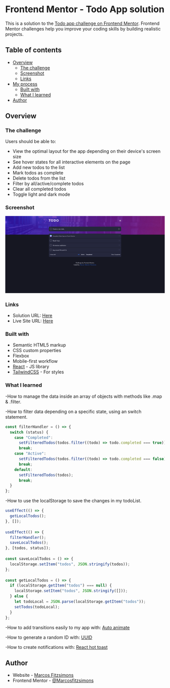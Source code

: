# Frontend Mentor - Todo App solution

This is a solution to the [Todo app challenge on Frontend Mentor](https://www.frontendmentor.io/challenges/todo-app-Su1_KokOW). Frontend Mentor challenges help you improve your coding skills by building realistic projects.

## Table of contents

- [Overview](#overview)
  - [The challenge](#the-challenge)
  - [Screenshot](#screenshot)
  - [Links](#links)
- [My process](#my-process)
  - [Built with](#built-with)
  - [What I learned](#what-i-learned)
- [Author](#author)

## Overview

### The challenge

Users should be able to:

- View the optimal layout for the app depending on their device's screen size
- See hover states for all interactive elements on the page
- Add new todos to the list
- Mark todos as complete
- Delete todos from the list
- Filter by all/active/complete todos
- Clear all completed todos
- Toggle light and dark mode

### Screenshot

![](./src/assets/screenshot.png)

### Links

- Solution URL: [Here](https://www.frontendmentor.io/solutions/todo-app-using-react-and-tailwindcss-x0CVTy0-xx)
- Live Site URL: [Here](https://todo-react-app-pi.vercel.app/)

### Built with

- Semantic HTML5 markup
- CSS custom properties
- Flexbox
- Mobile-first workflow
- [React](https://reactjs.org/) - JS library
- [TailwindCSS](https://tailwindcss.com/) - For styles

### What I learned

-How to manage the data inside an array of objects with methods like .map & .filter.

-How to filter data depending on a specific state, using an switch statement.

```js
const filterHandler = () => {
  switch (status) {
    case "Completed":
      setFilteredTodos(todos.filter((todo) => todo.completed === true));
      break;
    case "Active":
      setFilteredTodos(todos.filter((todo) => todo.completed === false));
      break;
    default:
      setFilteredTodos(todos);
      break;
  }
};
```

-How to use the localStorage to save the changes in my todoList.

```js
useEffect(() => {
  getLocalTodos();
}, []);

useEffect(() => {
  filterHandler();
  saveLocalTodos();
}, [todos, status]);

const saveLocalTodos = () => {
  localStorage.setItem("todos", JSON.stringify(todos));
};

const getLocalTodos = () => {
  if (localStorage.getItem("todos") === null) {
    localStorage.setItem("todos", JSON.stringify([]));
  } else {
    let todoLocal = JSON.parse(localStorage.getItem("todos"));
    setTodos(todoLocal);
  }
};
```

-How to add transitions easily to my app with: [Auto animate](https://auto-animate.formkit.com/)

-How to generate a random ID with: [UUID](https://github.com/uuidjs/uuid)

-How to create notifications with: [React hot toast](https://react-hot-toast.com/)

## Author

- Website - [Marcos Fitzsimons](https://marcosfitzsimons-portfolio.vercel.app/)
- Frontend Mentor - [@Marcosfitzsimons](https://www.frontendmentor.io/profile/Marcosfitzsimons)
